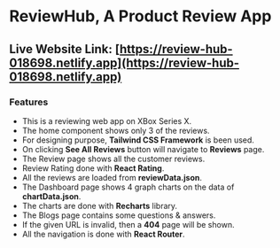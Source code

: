# ReviewHub, A Product Review App

## Live Website Link: [https://review-hub-018698.netlify.app](https://review-hub-018698.netlify.app)

### Features

- This is a reviewing web app on XBox Series X.
- The home component shows only 3 of the reviews.
- For designing purpose, **Tailwind CSS Framework** is been used.
- On clicking **See All Reviews** button will navigate to **Reviews** page.
- The Review page shows all the customer reviews.
- Review Rating done with **React Rating**.
- All the reviews are loaded from **reviewData.json**.
- The Dashboard page shows 4 graph charts on the data of **chartData.json**.
- The charts are done with **Recharts** library.
- The Blogs page contains some questions & answers.
- If the given URL is invalid, then a **404** page will be shown.
- All the navigation is done with **React Router**.
